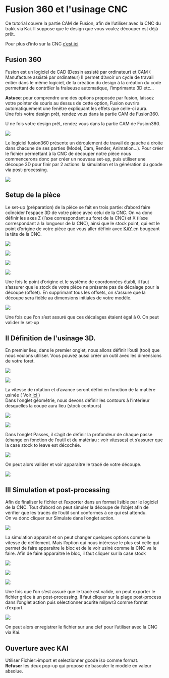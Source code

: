 # Fusion 360 et l'usinage CNC

Ce tutorial couvre la partie CAM de Fusion, afin de l’utiliser avec la CNC du trakk via Kai. Il suppose que le design que vous voulez découper est déjà prêt. 

Pour plus d’info sur la CNC [c’est ici](../../tools/cnc.md)

##  Fusion 360

Fusion est un logiciel de CAD \(Dessin assisté par ordinateur\) et CAM \( Manufacture assisté par ordinateur\) Il permet d’avoir un cycle de travail entier dans le même logiciel, de la création du design à la création du code permettant de contrôler la fraiseuse automatique, l’imprimante 3D etc… 

**Astuce**: pour comprendre une des options proposée par fusion, laissez votre pointer de souris au dessus de cette option, Fusion ouvrira automatiquement une fenêtre expliquant les effets que celle-ci aura.  
Une fois votre design prêt, rendez vous dans la partie CAM de Fusion360.

U ne fois votre design prêt, rendez vous dans la partie CAM de Fusion360.

![](../../.gitbook/assets/image%20%2831%29.png)

 Le logiciel fusion360 présente un déroulement de travail de gauche à droite dans chacune de ses parties \(Model, Cam, Render, Animation…\). Pour créer le fichier permettant à la CNC de découper notre pièce nous commencerons donc par créer un nouveau set-up, puis utiliser une découpe 3D pour finir par 2 actions: la simulation et la génération du gcode via post-processing.

![](../../.gitbook/assets/image%20%2841%29.png)

## Setup de la pièce

 Le set-up \(préparation\) de la pièce se fait en trois partie: d’abord faire coïncider l’espace 3D de votre pièce avec celui de la CNC. On va donc définir les axes Z \(l’axe correspondant au foret de la CNC\) et X \(l’axe correspondant à la longueur de la CNC\), ainsi que le stock point, qui est le point d’origine de votre pièce que vous aller définir avec [KAY ](../galaad.md)en bougeant la tête de la CNC.  


![](../../.gitbook/assets/image%20%2835%29.png)

![](../../.gitbook/assets/image%20%2829%29.png)

![](../../.gitbook/assets/image%20%2821%29.png)

![](../../.gitbook/assets/image%20%2827%29.png)

Une fois le point d’origine et le système de coordonnées établi, il faut s’assurer que le stock de votre pièce ne présente pas de décalage pour la découpe \(offset\). En supprimant tous les offsets, on s’assure que la découpe sera fidèle au dimensions initiales de votre modèle.

![](../../.gitbook/assets/image%20%2859%29.png)

 Une fois que l’on s’est assuré que ces décalages étaient égal à 0. On peut valider le set-up

## **II Définition de l'usinage 3D.**

  
En premier lieu, dans le premier onglet, nous allons définir l’outil \(tool\) que nous voulons utiliser. Vous pouvez aussi créer un outil avec les dimensions de votre foret.  


![](../../.gitbook/assets/image%20%2852%29.png)

![](../../.gitbook/assets/image%20%2815%29.png)

La vitesse de rotation et d’avance seront défini en fonction de la matière usinée \( Voir[ ici ](../../tools/cnc.md#vitesse-davance-et-vitesse-de-coupe) \)    
Dans l’onglet géométrie, nous devons définir les contours à l’intérieur desquelles la coupe aura lieu \(stock contours\)

![](../../.gitbook/assets/image%20%2862%29.png)

![](../../.gitbook/assets/image%20%2848%29.png)

Dans l’onglet Passes, il s’agit de définir la profondeur de chaque passe \(change en fonction de l’outil et du matériau : voir [vitesses](../../tools/cnc.md#vitesse-davance-et-vitesse-de-coupe)\) et s’assurer que la case stock to leave est décochée.

![](../../.gitbook/assets/image%20%2817%29.png)

 On peut alors valider et voir apparaitre le tracé de votre découpe.

![](../../.gitbook/assets/image%20%2811%29.png)

## **III Simulation et post-processing**

  
Afin de finaliser le fichier et l’exporter dans un format lisible par le logiciel de la CNC. Tout d’abord on peut simuler la découpe de l’objet afin de vérifier que les tracés de l’outil sont conformes à ce qui est attendu.  
On va donc cliquer sur Simulate dans l’onglet action.

![](../../.gitbook/assets/image%20%288%29.png)

 La simulation apparait et on peut changer quelques options comme la vitesse de défilement. Mais l’option qui nous intéresse le plus est celle qui permet de faire apparaitre le bloc et de le voir usiné comme la CNC va le faire. Afin de faire apparaitre le bloc, il faut cliquer sur la case stock

![](../../.gitbook/assets/image%20%2836%29.png)

![](../../.gitbook/assets/image%20%2820%29.png)

![](../../.gitbook/assets/image%20%2818%29.png)

 Une fois que l’on s’est assuré que le tracé est valide, on peut exporter le fichier grâce à un post-processing. Il faut cliquer sur la plage post-process dans l’onglet action puis sélectionner acurite milpwr3 comme format d’export.

![](../../.gitbook/assets/image.png)

On peut alors enregistrer le fichier sur une clef pour l’utiliser avec la CNC via Kai.  


## **Ouverture avec KAI**

  
Utiliser Fichier&gt;import et selectionner gcode iso comme format.  
**Refuser** les deux pop-up qui propose de basculer le modèle en valeur absolue. 

